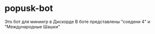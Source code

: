# popusk-bot
Это бот для миниигр в Дискорде
В боте представлены "соедени 4" и "Международные Шашки"
